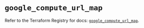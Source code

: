 # `google_compute_url_map`

Refer to the Terraform Registry for docs: [`google_compute_url_map`](https://registry.terraform.io/providers/hashicorp/google/5.42.0/docs/resources/compute_url_map).
